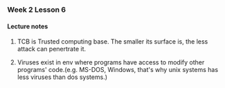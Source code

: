### Week 2 Lesson 6

#### Lecture notes
1. TCB is Trusted computing base. The smaller its surface is, the less attack can penertrate it.

2. Viruses exist in env where programs have access to modify other programs' code.(e.g. MS-DOS, Windows, that's why unix systems has less viruses than dos systems.) 
